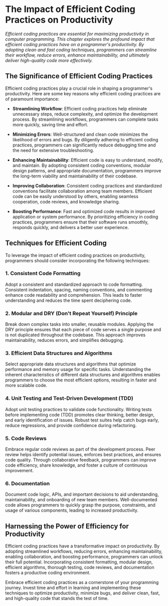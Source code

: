 The Impact of Efficient Coding Practices on Productivity
=================================================================

*Efficient coding practices are essential for maximizing productivity in computer programming. This chapter explores the profound impact that efficient coding practices have on a programmer's productivity. By adopting clean and fast coding techniques, programmers can streamline their workflow, reduce errors, enhance maintainability, and ultimately deliver high-quality code more effectively.*

The Significance of Efficient Coding Practices
----------------------------------------------

Efficient coding practices play a crucial role in shaping a programmer's productivity. Here are some key reasons why efficient coding practices are of paramount importance:

* **Streamlining Workflow**: Efficient coding practices help eliminate unnecessary steps, reduce complexity, and optimize the development process. By streamlining workflows, programmers can complete tasks more quickly, saving time and effort.

* **Minimizing Errors**: Well-structured and clean code minimizes the likelihood of errors and bugs. By diligently adhering to efficient coding practices, programmers can significantly reduce debugging time and the need for extensive troubleshooting.

* **Enhancing Maintainability**: Efficient code is easy to understand, modify, and maintain. By adopting consistent coding conventions, modular design patterns, and appropriate documentation, programmers improve the long-term viability and maintainability of their codebase.

* **Improving Collaboration**: Consistent coding practices and standardized conventions facilitate collaboration among team members. Efficient code can be easily understood by others, enabling seamless cooperation, code reviews, and knowledge sharing.

* **Boosting Performance**: Fast and optimized code results in improved application or system performance. By prioritizing efficiency in coding practices, programmers ensure that their software runs smoothly, responds quickly, and delivers a better user experience.

Techniques for Efficient Coding
-------------------------------

To leverage the impact of efficient coding practices on productivity, programmers should consider incorporating the following techniques:

### 1. Consistent Code Formatting

Adopt a consistent and standardized approach to code formatting. Consistent indentation, spacing, naming conventions, and commenting enhance code readability and comprehension. This leads to faster understanding and reduces the time spent deciphering code.

### 2. Modular and DRY (Don't Repeat Yourself) Principle

Break down complex tasks into smaller, reusable modules. Applying the DRY principle ensures that each piece of code serves a single purpose and is not duplicated throughout the codebase. This approach improves maintainability, reduces errors, and simplifies debugging.

### 3. Efficient Data Structures and Algorithms

Select appropriate data structures and algorithms that optimize performance and memory usage for specific tasks. Understanding the inherent characteristics of different data structures and algorithms enables programmers to choose the most efficient options, resulting in faster and more scalable code.

### 4. Unit Testing and Test-Driven Development (TDD)

Adopt unit testing practices to validate code functionality. Writing tests before implementing code (TDD) promotes clear thinking, better design, and early identification of issues. Robust test suites help catch bugs early, reduce regressions, and provide confidence during refactoring.

### 5. Code Reviews

Embrace regular code reviews as part of the development process. Peer review helps identify potential issues, enforces best practices, and ensures code quality. Through collaborative feedback, programmers can improve code efficiency, share knowledge, and foster a culture of continuous improvement.

### 6. Documentation

Document code logic, APIs, and important decisions to aid understanding, maintainability, and onboarding of new team members. Well-documented code allows programmers to quickly grasp the purpose, constraints, and usage of various components, leading to increased productivity.

Harnessing the Power of Efficiency for Productivity
---------------------------------------------------

Efficient coding practices have a transformative impact on productivity. By adopting streamlined workflows, reducing errors, enhancing maintainability, enabling collaboration, and boosting performance, programmers can unlock their full potential. Incorporating consistent formatting, modular design, efficient algorithms, thorough testing, code reviews, and documentation fosters a productive coding environment.

Embrace efficient coding practices as a cornerstone of your programming journey. Invest time and effort in learning and implementing these techniques to optimize productivity, minimize bugs, and deliver clean, fast, and high-quality code that stands the test of time.
